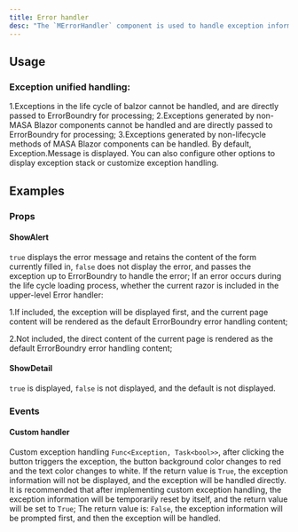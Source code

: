 ```yaml
---
title: Error handler
desc: "The `MErrorHandler` component is used to handle exception information when the `blazor` component data is loaded and rendered."
---
```


## Usage

### Exception unified handling:

1.Exceptions in the life cycle of balzor cannot be handled, and are directly passed to ErrorBoundry for processing;
2.Exceptions generated by non-MASA Blazor components cannot be handled and are directly passed to ErrorBoundry for processing;
3.Exceptions generated by non-lifecycle methods of MASA Blazor components can be handled. By default, Exception.Message is displayed. 
You can also configure other options to display exception stack or customize exception handling.

<masa-example file="Examples.components.error_handler.Usage"></masa-example>

## Examples

### Props

#### ShowAlert

`true` displays the error message and retains the content of the form currently filled in, 
`false` does not display the error, and passes the exception up to ErrorBoundry to handle the error; 
If an error occurs during the life cycle loading process, whether the current razor is included in the upper-level Error handler:

1.If included, the exception will be displayed first, and the current page content will be rendered as the default ErrorBoundry error handling content;

2.Not included, the direct content of the current page is rendered as the default ErrorBoundry error handling content;

<masa-example file="Examples.components.error_handler.ShowAlert"></masa-example>

#### ShowDetail

`true` is displayed, `false` is not displayed, and the default is not displayed.

<masa-example file="Examples.components.error_handler.ShowDetail"></masa-example>

### Events

#### Custom handler

Custom exception handling `Func<Exception, Task<bool>>`, after clicking the button triggers the exception, the button background color changes to red and the text color changes to white.
If the return value is `True`, the exception information will not be displayed, and the exception will be handled directly. It is recommended that after implementing custom exception handling, the exception information will be temporarily reset by itself, and the return value will be set to `True`;
The return value is: `False`, the exception information will be prompted first, and then the exception will be handled.

<masa-example file="Examples.components.error_handler.CustomHandler"></masa-example>
